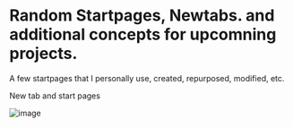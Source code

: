 # Random Startpages, Newtabs. and additional concepts for upcomning projects.

A few startpages that I personally use, created, repurposed, modified, etc.

New tab and start pages






![image](https://user-images.githubusercontent.com/77269940/217481140-f3ba036b-11b9-4663-b85e-8ce8e4913954.png)
